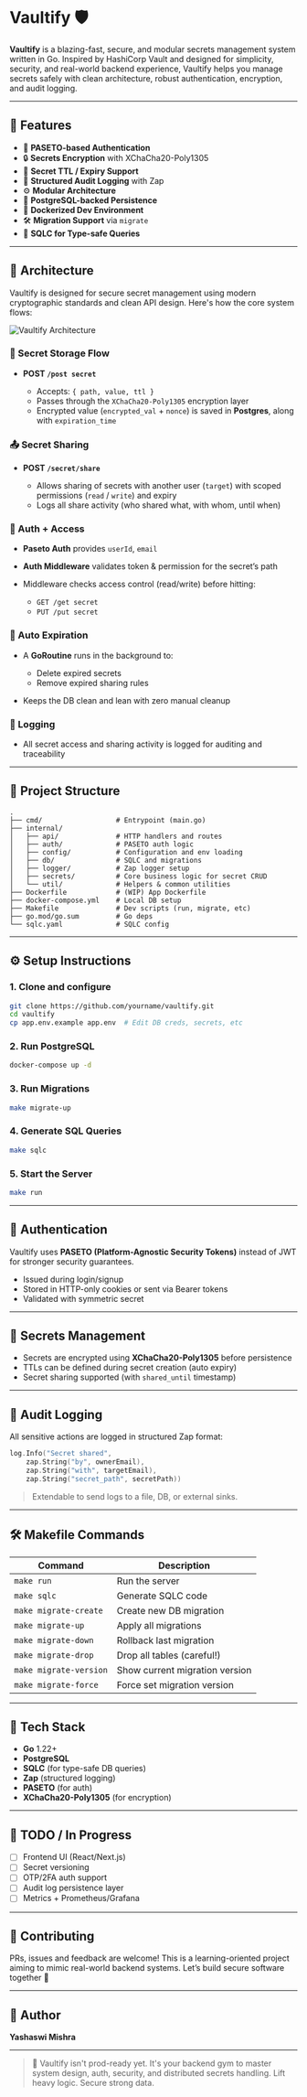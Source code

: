 # Vaultify 🛡️

**Vaultify** is a blazing-fast, secure, and modular secrets management system written in Go. Inspired by HashiCorp Vault and designed for simplicity, security, and real-world backend experience, Vaultify helps you manage secrets safely with clean architecture, robust authentication, encryption, and audit logging.

---

## 🚀 Features

* 🔐 **PASETO-based Authentication**
* 🔒 **Secrets Encryption** with XChaCha20-Poly1305
* 📅 **Secret TTL / Expiry Support**
* 📝 **Structured Audit Logging** with Zap
* ⚙️ **Modular Architecture**
* 🐘 **PostgreSQL-backed Persistence**
* 🐳 **Dockerized Dev Environment**
* 🛠️ **Migration Support** via `migrate`
* 📄 **SQLC for Type-safe Queries**

---


## 🧱 Architecture

Vaultify is designed for secure secret management using modern cryptographic standards and clean API design. Here's how the core system flows:

![Vaultify Architecture](./assets/vaultify-arch.png)

### 🔐 Secret Storage Flow

* **POST `/post secret`**

  * Accepts: `{ path, value, ttl }`
  * Passes through the `XChaCha20-Poly1305` encryption layer
  * Encrypted value (`encrypted_val` + `nonce`) is saved in **Postgres**, along with `expiration_time`

### 📤 Secret Sharing

* **POST `/secret/share`**

  * Allows sharing of secrets with another user (`target`) with scoped permissions (`read` / `write`) and expiry
  * Logs all share activity (who shared what, with whom, until when)

### 🔐 Auth + Access

* **Paseto Auth** provides `userId`, `email`
* **Auth Middleware** validates token & permission for the secret’s path
* Middleware checks access control (read/write) before hitting:

  * `GET /get secret`
  * `PUT /put secret`

### 🧹 Auto Expiration

* A **GoRoutine** runs in the background to:

  * Delete expired secrets
  * Remove expired sharing rules
* Keeps the DB clean and lean with zero manual cleanup

### 📝 Logging

* All secret access and sharing activity is logged  for auditing and traceability

---




## 📁 Project Structure

```
.
├── cmd/                  # Entrypoint (main.go)
├── internal/
│   ├── api/              # HTTP handlers and routes
│   ├── auth/             # PASETO auth logic
│   ├── config/           # Configuration and env loading
│   ├── db/               # SQLC and migrations
│   ├── logger/           # Zap logger setup
│   ├── secrets/          # Core business logic for secret CRUD
│   └── util/             # Helpers & common utilities
├── Dockerfile            # (WIP) App Dockerfile
├── docker-compose.yml    # Local DB setup
├── Makefile              # Dev scripts (run, migrate, etc)
├── go.mod/go.sum         # Go deps
└── sqlc.yaml             # SQLC config
```

---

## ⚙️ Setup Instructions

### 1. Clone and configure

```bash
git clone https://github.com/yourname/vaultify.git
cd vaultify
cp app.env.example app.env  # Edit DB creds, secrets, etc
```

### 2. Run PostgreSQL

```bash
docker-compose up -d
```

### 3. Run Migrations

```bash
make migrate-up
```

### 4. Generate SQL Queries

```bash
make sqlc
```

### 5. Start the Server

```bash
make run
```

---

## 🔑 Authentication

Vaultify uses **PASETO (Platform-Agnostic Security Tokens)** instead of JWT for stronger security guarantees.

* Issued during login/signup
* Stored in HTTP-only cookies or sent via Bearer tokens
* Validated with symmetric secret

---

## 🔐 Secrets Management

* Secrets are encrypted using **XChaCha20-Poly1305** before persistence
* TTLs can be defined during secret creation (auto expiry)
* Secret sharing supported (with `shared_until` timestamp)

---

## 📝 Audit Logging

All sensitive actions are logged in structured Zap format:

```go
log.Info("Secret shared",
    zap.String("by", ownerEmail),
    zap.String("with", targetEmail),
    zap.String("secret_path", secretPath))
```

> Extendable to send logs to a file, DB, or external sinks.

---

## 🛠 Makefile Commands

| Command                | Description                    |
| ---------------------- | ------------------------------ |
| `make run`             | Run the server                 |
| `make sqlc`            | Generate SQLC code             |
| `make migrate-create`  | Create new DB migration        |
| `make migrate-up`      | Apply all migrations           |
| `make migrate-down`    | Rollback last migration        |
| `make migrate-drop`    | Drop all tables (careful!)     |
| `make migrate-version` | Show current migration version |
| `make migrate-force`   | Force set migration version    |

---

## 📌 Tech Stack

* **Go** 1.22+
* **PostgreSQL**
* **SQLC** (for type-safe DB queries)
* **Zap** (structured logging)
* **PASETO** (for auth)
* **XChaCha20-Poly1305** (for encryption)

---

## 🧠 TODO / In Progress

* [ ] Frontend UI (React/Next.js)
* [ ] Secret versioning
* [ ] OTP/2FA auth support
* [ ] Audit log persistence layer
* [ ] Metrics + Prometheus/Grafana

---

## 🤝 Contributing

PRs, issues and feedback are welcome! This is a learning-oriented project aiming to mimic real-world backend systems. Let’s build secure software together 💪

---


## 👑 Author

**Yashaswi Mishra**


---

> 🧪 Vaultify isn't prod-ready yet. It's your backend gym to master system design, auth, security, and distributed secrets handling. Lift heavy logic. Secure strong data.
